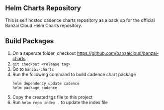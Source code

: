 ## Helm Charts Repository

This is self hosted cadence charts repository as a back up for the official Banzai Cloud Helm Charts repository.

## Build Packages

1. On a seperate folder, checkout https://github.com/banzaicloud/banzai-charts
1. `git checkout <release tag>`
1. Go to `banzai-charts`
1. Run the following command to build cadence chart package 
    ```
    helm dependency update cadence
    helm package cadence
    ```
1. Copy the created tgz file to this project
1. Run `helm repo index .` to update the index file
